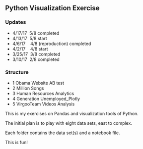 ## Python Visualization Exercise

### Updates
- 4/17/17 &nbsp;5/8 completed
- 4/13/17 &nbsp;5/8 start
- 4/6/17 &nbsp;&nbsp;&nbsp;4/8 (reproduction) completed
- 4/2/17 &nbsp;&nbsp;&nbsp;4/8 start
- 3/25/17 &nbsp;3/8 completed
- 3/10/17 &nbsp;2/8 completed

### Structure
- 1 Obama Website AB test
- 2 Million Songs
- 3 Human Resources Analytics
- 4 Generation Unemployed_Plotly
- 5 VirgooTeam Videos Analysis

This is my exercises on Pandas and visualization tools of Python.

The initial plan is to play with eight data sets, east to complex.

Each folder contains the data set(s) and a notebook file.

This is fun!
